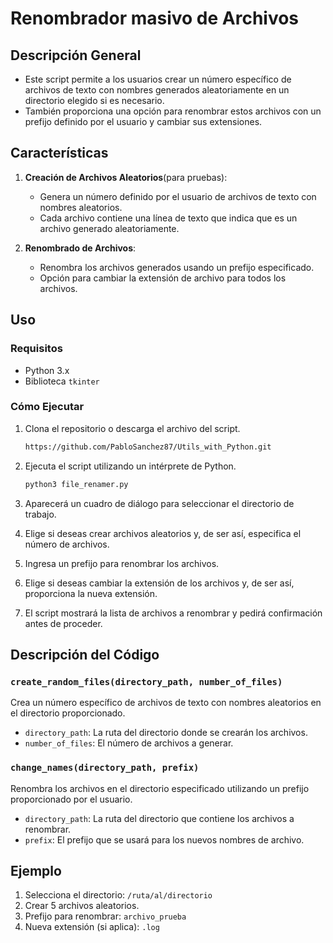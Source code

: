 
# Renombrador masivo de Archivos

## Descripción General

- Este script permite a los usuarios crear un número específico de archivos de texto con nombres generados aleatoriamente en un directorio elegido si es necesario. 
- También proporciona una opción para renombrar estos archivos con un prefijo definido por el usuario y cambiar sus extensiones.

## Características

1. **Creación de Archivos Aleatorios**(para pruebas): 
   - Genera un número definido por el usuario de archivos de texto con nombres aleatorios.
   - Cada archivo contiene una línea de texto que indica que es un archivo generado aleatoriamente.

2. **Renombrado de Archivos**: 
   - Renombra los archivos generados usando un prefijo especificado.
   - Opción para cambiar la extensión de archivo para todos los archivos.

## Uso

### Requisitos

- Python 3.x
- Biblioteca `tkinter` 
  
### Cómo Ejecutar

1. Clona el repositorio o descarga el archivo del script.
   ```bash
   https://github.com/PabloSanchez87/Utils_with_Python.git
   ```
2. Ejecuta el script utilizando un intérprete de Python.
   
   ```bash
   python3 file_renamer.py
   ```

3. Aparecerá un cuadro de diálogo para seleccionar el directorio de trabajo.
4. Elige si deseas crear archivos aleatorios y, de ser así, especifica el número de archivos.
5. Ingresa un prefijo para renombrar los archivos.
6. Elige si deseas cambiar la extensión de los archivos y, de ser así, proporciona la nueva extensión.
7. El script mostrará la lista de archivos a renombrar y pedirá confirmación antes de proceder.

## Descripción del Código

### `create_random_files(directory_path, number_of_files)`

Crea un número específico de archivos de texto con nombres aleatorios en el directorio proporcionado.

- `directory_path`: La ruta del directorio donde se crearán los archivos.
- `number_of_files`: El número de archivos a generar.

### `change_names(directory_path, prefix)`

Renombra los archivos en el directorio especificado utilizando un prefijo proporcionado por el usuario.

- `directory_path`: La ruta del directorio que contiene los archivos a renombrar.
- `prefix`: El prefijo que se usará para los nuevos nombres de archivo.

## Ejemplo

1. Selecciona el directorio: `/ruta/al/directorio`
2. Crear 5 archivos aleatorios.
3. Prefijo para renombrar: `archivo_prueba`
4. Nueva extensión (si aplica): `.log`


